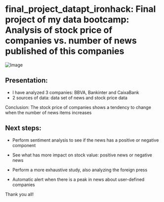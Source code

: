 # final_project_datapt_ironhack: Final project of my data bootcamp: Analysis of stock price of companies vs. number of news published of this companies

![Image](https://image.freepik.com/vector-gratis/fondo-digital-abstracto-big-data-tecnologia_41981-545.jpg)


## **Presentation:**

- I have analyzed 3 companies: BBVA, Bankinter and CaixaBank
- 2 sources of data: data set of news and stock price data


Conclusion: The stock price of companies shows a tendency to change when the number of news items increases

## **Next steps:**

- Perform sentiment analysis to see if the news has a positive or negative component

- See what has more impact on stock value: positive news or negative news

- Perform a more exhaustive study, also analyzing the foreign press

- Automatic alert when there is a peak in news about user-defined companies


Thank you all!



